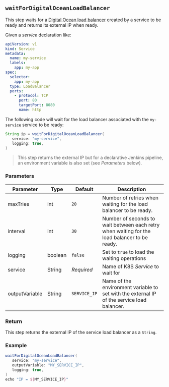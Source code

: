 ## `waitForDigitalOceanLoadBalancer`

This step waits for a [Digital Ocean load balancer](https://www.digitalocean.com/products/load-balancer/) created by a service to be ready and returns its external IP when ready.

Given a *service* declaration like:

```YAML
apiVersion: v1
kind: Service
metadata:
  name: my-service
  labels:
    app: my-app
spec:
  selector:
    app: my-app
  type: LoadBalancer
  ports:
    - protocol: TCP
      port: 80
      targetPort: 8080
      name: http
```

The following code will wait for the load balancer associated with the `my-service` service to be ready:

```groovy
String ip = waitForDigitalOceanLoadBalancer(
   service: "my-service",
   logging: true,
)
```

> This step returns the external IP but for a declarative Jenkins pipeline, an environment variable is also set (see *Parameters* below).

### Parameters

| Parameter | Type | Default | Description |
|---|---|---|---|
| maxTries | int | `20` | Number of retries when waiting for the load balancer to be ready. |
| interval | int | `30` | Number of seconds to wait between each retry when waiting for the load balancer to be ready. |
| logging | boolean | `false` | Set to `true` to load the waiting operations |
| service | String | _Required_ | Name of K8S *Service* to wait for |
| outputVariable | String | `SERVICE_IP` | Name of the environment variable to set with the external IP of the service load balancer. |

### Return

This step returns the external IP of the service load balancer as a `String`.

### Example

```groovy
waitForDigitalOceanLoadBalancer(
   service: "my-service",
   outputVariable: "MY_SERVICE_IP",
   logging: true,
)
echo "IP = ${MY_SERVICE_IP}"
```
